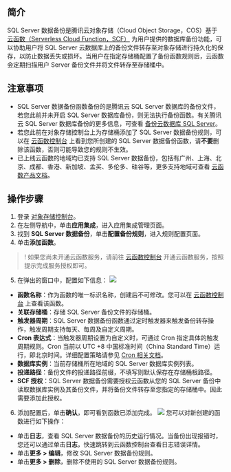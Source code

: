 ## 简介

SQL Server 数据备份是腾讯云对象存储（Cloud Object Storage，COS）基于 [云函数（Serverless Cloud Function，SCF）](https://cloud.tencent.com/document/product/583) 为用户提供的数据库备份功能，可以协助用户将 SQL Server 云数据库上的备份文件转存至对象存储进行持久化的保存，以防止数据丢失或损坏。当用户在指定存储桶配置了备份函数规则后，云函数会定期扫描用户 Server 备份文件并将文件转存至存储桶中。

## 注意事项

- SQL Server 数据备份函数备份的是腾讯云 SQL Server 数据库的备份文件，若您此前并未开启 SQL Server 数据库备份，则无法执行备份函数。有关腾讯云 SQL Server 数据库备份的更多信息，可查看 [备份云数据库 SQL Server](https://cloud.tencent.com/document/product/238/43296)。
- 若您此前在对象存储控制台上为存储桶添加了 SQL Server 数据备份规则，可以在 [云函数控制台](https://console.cloud.tencent.com/scf/list?rid=1&ns=default) 上看到您所创建的 SQL Server 数据备份函数，请**不要**删除该函数，否则可能导致您的规则不生效。
- 已上线云函数的地域均已支持 SQL Server 数据备份，包括有广州、上海、北京、成都、香港、新加坡、孟买、多伦多、硅谷等，更多支持地域可查看 [云函数产品文档](https://cloud.tencent.com/document/product/583)。

## 操作步骤

1. 登录 [对象存储控制台](https://console.cloud.tencent.com/cos5)。
2. 在左侧导航中，单击**应用集成**，进入应用集成管理页面。
3. 找到 **SQL Server 数据备份**，单击**配置备份规则**，进入规则配置页面。
4. 单击**添加函数**。
>! 如果您尚未开通云函数服务，请前往 [云函数控制台](https://console.cloud.tencent.com/scf) 开通云函数服务，按照提示完成服务授权即可。
>
5. 在弹出的窗口中，配置如下信息：
![](https://main.qcloudimg.com/raw/c0bfa86fbce604891e7dd0a4c7ba9a0d.png)
 - **函数名称**：作为函数的唯一标识名称，创建后不可修改。您可以在 [云函数控制台](https://console.cloud.tencent.com/scf/list?rid=1&ns=default) 上查看该函数。
 - **关联存储桶**：存储 SQL Server 备份文件的存储桶。
 - **触发器周期**：SQL Server 数据备份函数通过定时触发器来触发备份转存操作，触发周期支持每天、每周及自定义周期。
 - **Cron 表达式**：当触发器周期设置为自定义时，可通过 Cron 指定具体的触发周期规则。Cron 当前以 UTC +8 中国标准时间（China Standard Time）运行，即北京时间。详细配置策略请参见 [Cron 相关文档](https://cloud.tencent.com/document/product/583/9708#cron-.E8.A1.A8.E8.BE.BE.E5.BC.8F)。
 - **数据库实例**：当前存储桶所在地域的 SQL Server 数据库实例列表。
 - **投递路径**：备份文件的投递路径前缀，不填写则默认保存在存储桶根路径。
 - **SCF 授权**：SQL Server 数据备份需要授权云函数从您的 SQL Server 备份中读取数据库实例及其备份文件，并将备份文件转存至您指定的存储桶中。因此需要添加此授权。
6. 添加配置后，单击**确认**，即可看到函数已添加完成。
![](https://main.qcloudimg.com/raw/864d9c513e8dd173b6c08cb8027a70e7.png)
您可以对新创建的函数进行如下操作：
 - 单击**日志**，查看 SQL Server 数据备份的历史运行情况。当备份出现报错时，您还可以通过单击**日志**，快速跳转到云函数控制台查看日志错误详情。
 - 单击**更多 > 编辑**，修改 SQL Server 数据备份规则。
 - 单击**更多 > 删除**，删除不使用的 SQL Server 数据备份规则。
